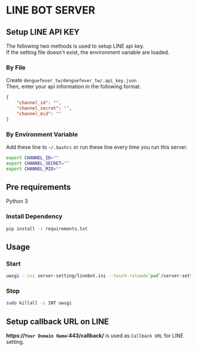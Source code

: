 # LINE BOT SERVER

## Setup LINE API KEY
The following two methods is used to setup LINE api key.  
If the setting file doesn't exist, the environment variable are loaded.

### By File
Create `denguefever_tw/denguefever_tw/.api_key.json`  
Then, enter your api information in the following format.

```json
{
    "channel_id": "",
    "channel_secret": "",
    "channel_mid": ""
}
```

### By Environment Variable
Add these line to `~/.bashrc` or run these line every time you run this server.

```sh
export CHANNEL_ID=""
export CHANNEL_SECRET=""
export CHANNEL_MID=""
```

## Pre requirements
Python 3

### Install Dependency

```sh
pip install -r requirements.txt
```

## Usage

### Start
```sh
uwsgi --ini server-setting/linebot.ini --touch-reload=`pwd`/server-setting/linebot.ini
```

### Stop
```sh
sudo killall -s INT uwsgi
```

## Setup callback URL on LINE
**https://`Your Domain Name`:443/callback/** is used as `Callback URL` for LINE setting.
